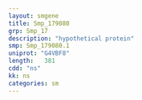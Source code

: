 ```yaml
---
layout: smgene
title: Smp_179080
grp: Smp_17
description: "hypothetical protein"
smp: Smp_179080.1
uniprot: "G4VBF8"
length:   381
cdd: "ns"
kk: ns
categories: sm
---
```

